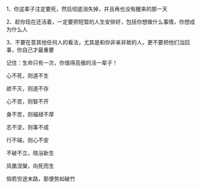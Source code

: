   

1、你这辈子注定要死，然后彻底消失掉，并且再也没有醒来的那一天

2、趁你现在还活着，一定要把短暂的人生安排好，包括你想做什么事情，你想成为什么人

3、不要在意其他任何人的看法，尤其是和你非亲非故的人，更不要把他们当回事，你自己才最重要

记住：生命只有一次，你值得高傲的活一辈子！

  

心不死，则道不生

欲不灭，则道不存

心不苦，则智不开

身不苦，则福禄不厚

志不坚，则事不成

行不端，则心不安

不破不立，晓浴新生

凤凰涅槃，向死而生

倘若穷途末路，那便势如破竹